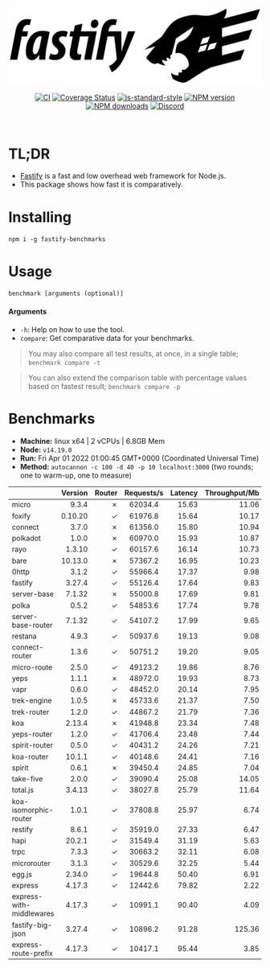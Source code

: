 <div align="center">
  <img src="https://github.com/fastify/graphics/raw/HEAD/fastify-landscape-outlined.svg" width="650" height="auto"/>
</div>

<div align="center">

[![CI](https://github.com/fastify/fastify/workflows/ci/badge.svg)](https://github.com/fastify/fastify/actions/workflows/ci.yml)
[![Coverage Status](https://coveralls.io/repos/github/fastify/fastify/badge.svg?branch=master)](https://coveralls.io/github/fastify/fastify?branch=master)
[![js-standard-style](https://img.shields.io/badge/code%20style-standard-brightgreen.svg?style=flat)](http://standardjs.com/)
[![NPM version](https://img.shields.io/npm/v/fastify.svg?style=flat)](https://www.npmjs.com/package/fastify)
[![NPM downloads](https://img.shields.io/npm/dm/fastify.svg?style=flat)](https://www.npmjs.com/package/fastify) [![Discord](https://img.shields.io/discord/725613461949906985)](https://discord.gg/fastify)

</div>
<br />

# TL;DR

* [Fastify](https://github.com/fastify/fastify) is a fast and low overhead web framework for Node.js.
* This package shows how fast it is comparatively.

# Installing

```
npm i -g fastify-benchmarks
```

# Usage

```
benchmark [arguments (optional)]
```

#### Arguments

* `-h`: Help on how to use the tool.
* `compare`: Get comparative data for your benchmarks.

> You may also compare all test results, at once, in a single table; `benchmark compare -t`

> You can also extend the comparison table with percentage values based on fastest result; `benchmark compare -p`
# Benchmarks

* __Machine:__ linux x64 | 2 vCPUs | 6.8GB Mem
* __Node:__ `v14.19.0`
* __Run:__ Fri Apr 01 2022 01:00:45 GMT+0000 (Coordinated Universal Time)
* __Method:__ `autocannon -c 100 -d 40 -p 10 localhost:3000` (two rounds; one to warm-up, one to measure)

|                          | Version | Router | Requests/s | Latency | Throughput/Mb |
| :--                      | --:     | --:    | :-:        | --:     | --:           |
| micro                    | 9.3.4   | ✗      | 62034.4    | 15.63   | 11.06         |
| foxify                   | 0.10.20 | ✓      | 61976.8    | 15.64   | 10.17         |
| connect                  | 3.7.0   | ✗      | 61356.0    | 15.80   | 10.94         |
| polkadot                 | 1.0.0   | ✗      | 60970.0    | 15.93   | 10.87         |
| rayo                     | 1.3.10  | ✓      | 60157.6    | 16.14   | 10.73         |
| bare                     | 10.13.0 | ✗      | 57367.2    | 16.95   | 10.23         |
| 0http                    | 3.1.2   | ✓      | 55966.4    | 17.37   | 9.98          |
| fastify                  | 3.27.4  | ✓      | 55126.4    | 17.64   | 9.83          |
| server-base              | 7.1.32  | ✗      | 55000.8    | 17.69   | 9.81          |
| polka                    | 0.5.2   | ✓      | 54853.6    | 17.74   | 9.78          |
| server-base-router       | 7.1.32  | ✓      | 54107.2    | 17.99   | 9.65          |
| restana                  | 4.9.3   | ✓      | 50937.6    | 19.13   | 9.08          |
| connect-router           | 1.3.6   | ✓      | 50751.2    | 19.20   | 9.05          |
| micro-route              | 2.5.0   | ✓      | 49123.2    | 19.86   | 8.76          |
| yeps                     | 1.1.1   | ✗      | 48972.0    | 19.93   | 8.73          |
| vapr                     | 0.6.0   | ✓      | 48452.0    | 20.14   | 7.95          |
| trek-engine              | 1.0.5   | ✗      | 45733.6    | 21.37   | 7.50          |
| trek-router              | 1.2.0   | ✓      | 44867.2    | 21.79   | 7.36          |
| koa                      | 2.13.4  | ✗      | 41948.8    | 23.34   | 7.48          |
| yeps-router              | 1.2.0   | ✓      | 41706.4    | 23.48   | 7.44          |
| spirit-router            | 0.5.0   | ✓      | 40431.2    | 24.26   | 7.21          |
| koa-router               | 10.1.1  | ✓      | 40148.6    | 24.41   | 7.16          |
| spirit                   | 0.6.1   | ✗      | 39450.4    | 24.85   | 7.04          |
| take-five                | 2.0.0   | ✓      | 39090.4    | 25.08   | 14.05         |
| total.js                 | 3.4.13  | ✓      | 38027.8    | 25.79   | 11.64         |
| koa-isomorphic-router    | 1.0.1   | ✓      | 37808.8    | 25.97   | 6.74          |
| restify                  | 8.6.1   | ✓      | 35919.0    | 27.33   | 6.47          |
| hapi                     | 20.2.1  | ✓      | 31549.4    | 31.19   | 5.63          |
| trpc                     | 7.3.3   | ✓      | 30663.2    | 32.11   | 6.08          |
| microrouter              | 3.1.3   | ✓      | 30529.6    | 32.25   | 5.44          |
| egg.js                   | 2.34.0  | ✓      | 19644.8    | 50.40   | 6.91          |
| express                  | 4.17.3  | ✓      | 12442.6    | 79.82   | 2.22          |
| express-with-middlewares | 4.17.3  | ✓      | 10991.1    | 90.40   | 4.09          |
| fastify-big-json         | 3.27.4  | ✓      | 10896.2    | 91.28   | 125.36        |
| express-route-prefix     | 4.17.3  | ✓      | 10417.1    | 95.44   | 3.85          |
